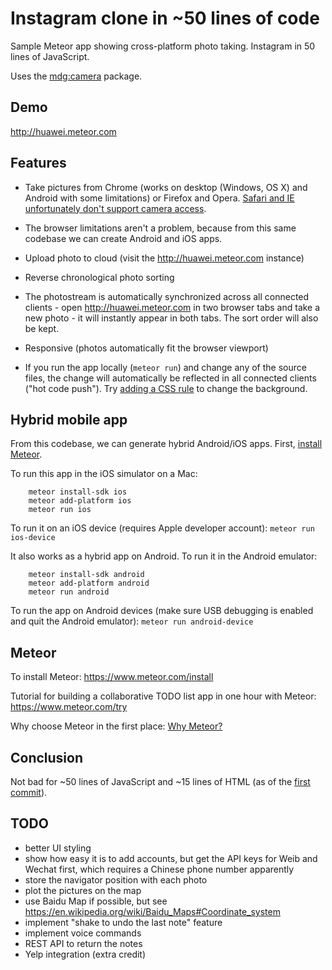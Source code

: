 





# Instagram clone in ~50 lines of code

Sample Meteor app showing cross-platform photo taking. Instagram in 50 lines of JavaScript.

Uses the [mdg:camera](https://github.com/meteor/mobile-packages/tree/master/packages/mdg:camera) package.


## Demo

http://huawei.meteor.com


## Features

* Take pictures from Chrome (works on desktop (Windows, OS X) and Android with some limitations) or Firefox and Opera. [Safari and IE unfortunately don't support camera access](http://caniuse.com/#search=getusermedia).

* The browser limitations aren't a problem, because from this same codebase we can create Android and iOS apps.

* Upload photo to cloud (visit the http://huawei.meteor.com instance)

* Reverse chronological photo sorting

* The photostream is automatically synchronized across all connected clients - open http://huawei.meteor.com in two browser tabs and take a new photo - it will instantly appear in both tabs. The sort order will also be kept.

* Responsive (photos automatically fit the browser viewport)

* If you run the app locally (`meteor run`) and change any of the source files, the change will automatically be reflected in all connected clients ("hot code push"). Try [adding a CSS rule](client/photochat.css) to change the background.


## Hybrid mobile app

From this codebase, we can generate hybrid Android/iOS apps. First, [install Meteor](http://meteor.com/install).

To run this app in the iOS simulator on a Mac:

        meteor install-sdk ios
        meteor add-platform ios
        meteor run ios

To run it on an iOS device (requires Apple developer account): `meteor run ios-device`

It also works as a hybrid app on Android. To run it in the Android emulator:

        meteor install-sdk android
        meteor add-platform android
        meteor run android

To run the app on Android devices (make sure USB debugging is enabled and quit the Android emulator): `meteor run android-device`


## Meteor

To install Meteor: https://www.meteor.com/install

Tutorial for building a collaborative TODO list app in one hour with Meteor: https://www.meteor.com/try

Why choose Meteor in the first place: [Why Meteor?](http://wiki.dandascalescu.com/essays/why_meteor)


## Conclusion

Not bad for ~50 lines of JavaScript and ~15 lines of HTML (as of the [first commit](https://github.com/dandv/instagram-clone/commit/8a9ff33353b9f657540030813be25fb6fa887118)).

## TODO

* better UI styling
* show how easy it is to add accounts, but get the API keys for Weib and Wechat first, which requires a Chinese phone number apparently
* store the navigator position with each photo
* plot the pictures on the map
* use Baidu Map if possible, but see https://en.wikipedia.org/wiki/Baidu_Maps#Coordinate_system
* implement "shake to undo the last note" feature
* implement voice commands
* REST API to return the notes
* Yelp integration (extra credit)
